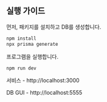 ## 실행 가이드

먼저, 패키지를 설치하고 DB를 생성합니다.

```bash
npm install
npx prisma generate
```
 프로그램을 실행합니다.
```bash
npm run dev
```
서비스 - http://localhost:3000

DB GUI - http://localhost:5555
